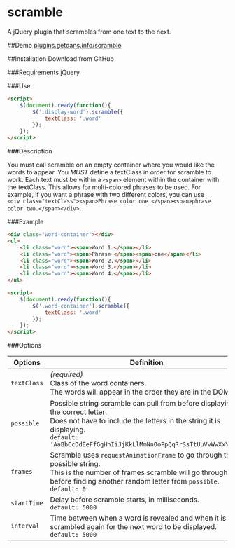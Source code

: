 # scramble
A jQuery plugin that scrambles from one text to the next.

##Demo
[plugins.getdans.info/scramble](http://plugins.getdans.info/scramble)

##Installation
Download from GitHub

###Requirements
jQuery

###Use
```html
<script>
    $(document).ready(function(){
        $('.display-word').scramble({
            textClass: '.word'
        });
    });
</script>
```
###Description

You must call scramble on an empty container where you would like the words to appear. You *MUST* define a textClass in order for scramble to work. Each text must be within a `<span>` element within the container with the textClass. This allows for multi-colored phrases to be used. For example, if you want a phrase with two different colors, you can use<br>`<div class="textClass"><span>Phrase color one </span><span>phrase color two.</span></div>`.

###Example

```html
<div class="word-container"></div>
<ul>
    <li class="word"><span>Word 1.</span></li>
    <li class="word"><span>Phrase </span><span>one</span></li>
    <li class="word"><span>Word 2.</span></li>
    <li class="word"><span>Word 3.</span></li>
    <li class="word"><span>Word 4.</span></li>
</ul>

<script>
    $(document).ready(function(){
        $('.word-container').scramble({
            textClass: '.word'
        });
    });
</script>
```

###Options

Options     | Definition
----------- | -------------------------------------------------------------------------------------------------------------------------------------------------------------------------------------------------------------------------- 
`textClass` | *(required)*<br>Class of the word containers.<br>The words will appear in the order they are in the DOM.
`possible`  | Possible string scramble can pull from before displaying the correct letter.<br>Does not have to include the letters in the string it is displaying. <br>`default: 'AaBbCcDdEeFfGgHhIiJjKkLlMmNnOoPpQqRrSsTtUuVvWwXxYyZz'`
`frames`    | Scramble uses `requestAnimationFrame` to go through the possible string.<br>This is the number of frames scramble will go through before finding another random letter from `possible`.<br>`default: 0`
`startTime` | Delay before scramble starts, in milliseconds.<br>`default: 5000`
`interval`  | Time between when a word is revealed and when it is scrambled again for the next word to be displayed.<br>`default: 5000`